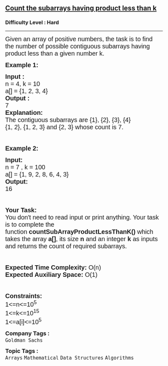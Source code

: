 <h2><a href="https://practice.geeksforgeeks.org/problems/count-the-subarrays-having-product-less-than-k1708/1?page=4&difficulty[]=0&difficulty[]=1&difficulty[]=2&category[]=Arrays&curated[]=7&sortBy=submissions">Count the subarrays having product less than k</a></h2><h3>Difficulty Level : Hard</h3><hr><div class="problems_problem_content__Xm_eO"><p><span style="font-family:arial,helvetica,sans-serif"><span style="font-size:20px">Given an array of positive numbers, the task is to find the number of possible contiguous subarrays having product less than a given number k. </span></span></p>

<p><span style="font-family:arial,helvetica,sans-serif"><span style="font-size:20px"><strong>Example 1:</strong></span></span></p>

<pre><span style="font-family:arial,helvetica,sans-serif"><span style="font-size:20px"><strong>Input : 
</strong>n = 4, k = 10
a[] = {1, 2, 3, 4}
<strong>Output : </strong>
7
<strong>Explanation:</strong>
The contiguous subarrays are {1}, {2}, {3}, {4} 
{1, 2}, {1, 2, 3} and {2, 3} whose count is 7.</span></span></pre>

<p>&nbsp;</p>

<p><span style="font-family:arial,helvetica,sans-serif"><span style="font-size:20px"><strong>Example 2:</strong></span></span></p>

<pre><span style="font-family:arial,helvetica,sans-serif"><span style="font-size:20px"><strong>Input:
</strong>n = 7 , k = 100
a[] = {1, 9, 2, 8, 6, 4, 3}
<strong>Output:</strong>
16</span></span></pre>

<p>&nbsp;</p>

<p><span style="font-family:arial,helvetica,sans-serif"><span style="font-size:20px"><strong>Your Task:&nbsp;&nbsp;</strong><br>
You don't need to read input or print anything. Your task is to complete the function&nbsp;<strong>countSubArrayProductLessThanK()</strong>&nbsp;which takes the array <strong>a[]</strong>, its size <strong>n</strong><strong> </strong>and an integer <strong>k</strong> as inputs and returns the count of required subarrays.</span></span></p>

<p>&nbsp;</p>

<p><span style="font-family:arial,helvetica,sans-serif"><span style="font-size:20px"><strong>Expected Time Complexity:</strong> O(n)<br>
<strong>Expected Auxiliary Space:</strong> O(1)</span></span></p>

<p>&nbsp;</p>

<p><span style="font-family:arial,helvetica,sans-serif"><span style="font-size:20px"><strong>Constraints:</strong><br>
1&lt;=n&lt;=10<sup>5</sup><br>
1&lt;=k&lt;=10<sup>15</sup><br>
1&lt;=a[i]&lt;=10<sup>5</sup></span></span></p>
</div><p><span style=font-size:18px><strong>Company Tags : </strong><br><code>Goldman Sachs</code>&nbsp;<br><p><span style=font-size:18px><strong>Topic Tags : </strong><br><code>Arrays</code>&nbsp;<code>Mathematical</code>&nbsp;<code>Data Structures</code>&nbsp;<code>Algorithms</code>&nbsp;